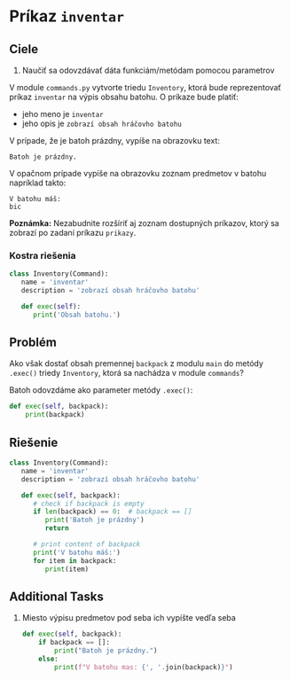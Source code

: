 # Príkaz `inventar`

## Ciele

1. Naučiť sa odovzdávať dáta funkciám/metódam pomocou parametrov

V module `commands.py` vytvorte triedu `Inventory`, ktorá bude reprezentovať príkaz `inventar` na výpis obsahu batohu. O
príkaze bude platiť:

* jeho meno je `inventar`
* jeho opis je `zobrazí obsah hráčovho batohu`

V prípade, že je batoh prázdny, vypíše na obrazovku text:

```
Batoh je prázdny.
```

V opačnom prípade vypíše na obrazovku zoznam predmetov v batohu napríklad takto:

```
V batohu máš:
bic
```

**Poznámka:** Nezabudnite rozšíriť aj zoznam dostupných príkazov, ktorý sa zobrazí po zadaní príkazu `prikazy`.

### Kostra riešenia

```python
class Inventory(Command):
   name = 'inventar'
   description = 'zobrazí obsah hráčovho batohu'

   def exec(self):
      print('Obsah batohu.')
```

## Problém

Ako však dostať obsah premennej `backpack` z modulu `main` do metódy `.exec()` triedy `Inventory`, ktorá sa nachádza v
module `commands`?

Batoh odovzdáme ako parameter metódy `.exec()`:

```python
def exec(self, backpack):
    print(backpack)
```


## Riešenie

```python
class Inventory(Command):
   name = 'inventar'
   description = 'zobrazí obsah hráčovho batohu'

   def exec(self, backpack):
      # check if backpack is empty
      if len(backpack) == 0:  # backpack == []
         print('Batoh je prázdny')
         return

      # print content of backpack
      print('V batohu máš:')
      for item in backpack:
         print(item)
```


## Additional Tasks

1. Miesto výpisu predmetov pod seba ich vypíšte vedľa seba

   ```python
   def exec(self, backpack):
       if backpack == []:
           print("Batoh je prázdny.")
       else:
           print(f"V batohu mas: {', '.join(backpack)}")
   ```
